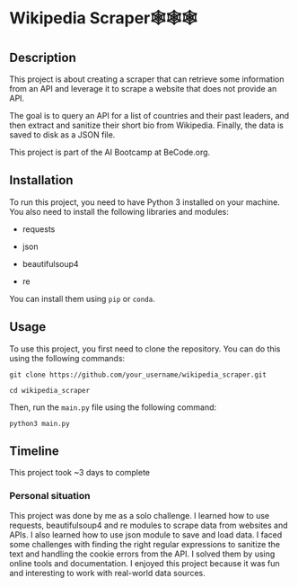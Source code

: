 # Wikipedia Scraper🕸️🕸️🕸️

## Description

This project is about creating a scraper that can retrieve some information from an API and leverage it to scrape a website that does not provide an API. 

The goal is to query an API for a list of countries and their past leaders, and then extract and sanitize their short bio from Wikipedia. Finally, the data is saved to disk as a JSON file.

This project is part of the AI Bootcamp at BeCode.org.

## Installation

To run this project, you need to have Python 3 installed on your machine. You also need to install the following libraries and modules:

- requests

- json

- beautifulsoup4

- re

You can install them using ```pip``` or ```conda```.

## Usage

To use this project, you first need to clone the repository. You can do this using the following commands:

```git clone https://github.com/your_username/wikipedia_scraper.git```

```cd wikipedia_scraper```

Then, run the `main.py` file using the following command:

```python3 main.py```

## Timeline

This project took ~3 days to complete

### Personal situation

This project was done by me as a solo challenge. I learned how to use requests, beautifulsoup4 and re modules to scrape data from websites and APIs. I also learned how to use json module to save and load data. I faced some challenges with finding the right regular expressions to sanitize the text and handling the cookie errors from the API. I solved them by using online tools and documentation. I enjoyed this project because it was fun and interesting to work with real-world data sources.


